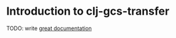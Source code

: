 # Introduction to clj-gcs-transfer

TODO: write [great documentation](http://jacobian.org/writing/what-to-write/)
